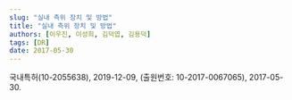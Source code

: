 ```yaml
---
slug: "실내 측위 장치 및 방법"
title: "실내 측위 장치 및 방법"
authors: [이우진, 이성희, 김덕엽, 김용덕]
tags: [DR]
date: 2017-05-30
---
```


국내특허(10-2055638), 2019-12-09, (출원번호: 10-2017-0067065), 2017-05-30.
